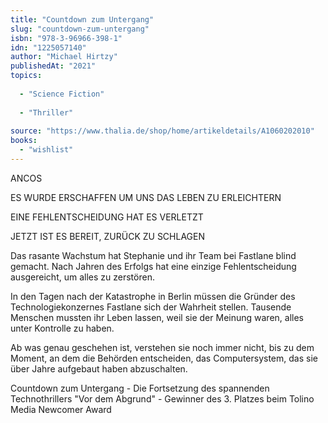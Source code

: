 ```yaml
---
title: "Countdown zum Untergang"
slug: "countdown-zum-untergang"
isbn: "978-3-96966-398-1"
idn: "1225057140"
author: "Michael Hirtzy"
publishedAt: "2021"
topics:
  
  - "Science Fiction"
    
  - "Thriller"
    
source: "https://www.thalia.de/shop/home/artikeldetails/A1060202010"
books: 
  - "wishlist"
---
```

ANCOS

ES WURDE ERSCHAFFEN UM UNS DAS LEBEN ZU ERLEICHTERN

EINE FEHLENTSCHEIDUNG HAT ES VERLETZT

JETZT IST ES BEREIT, ZURÜCK ZU SCHLAGEN

Das rasante Wachstum hat Stephanie und ihr Team bei Fastlane blind gemacht. 
Nach Jahren des Erfolgs hat eine einzige Fehlentscheidung ausgereicht, um 
alles zu zerstören.

In den Tagen nach der Katastrophe in Berlin müssen die Gründer des 
Technologiekonzernes Fastlane sich der Wahrheit stellen. Tausende Menschen 
mussten ihr Leben lassen, weil sie der Meinung waren, alles unter Kontrolle zu 
haben.

Ab was genau geschehen ist, verstehen sie noch immer nicht, bis zu dem Moment, 
an dem die Behörden entscheiden, das Computersystem, das sie über Jahre 
aufgebaut haben abzuschalten.

Countdown zum Untergang - Die Fortsetzung des spannenden Technothrillers 
"Vor dem Abgrund" - Gewinner des 3. Platzes beim Tolino Media Newcomer Award